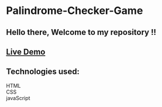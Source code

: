 # Palindrome-Checker-Game
## Hello there, Welcome to my repository !!
## [Live Demo](https://palindromech.netlify.app/)
## Technologies used:<br>
HTML <br>
CSS <br>
javaScript
